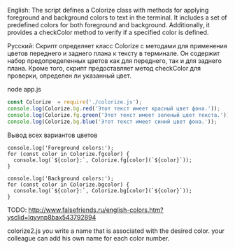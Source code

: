 
English:
The script defines a Colorize class with methods for applying foreground and background colors to text in the terminal. It includes a set of predefined colors for both foreground and background. Additionally, it provides a checkColor method to verify if a specified color is defined.

Русский:
Скрипт определяет класс Colorize с методами для применения цветов переднего и заднего плана к тексту в терминале. Он содержит набор предопределенных цветов как для переднего, так и для заднего плана. Кроме того, скрипт предоставляет метод checkColor для проверки, определен ли указанный цвет.


node app.js

```js
const Colorize  = require('./colorize.js');
console.log(Colorize.bg.red('Этот текст имеет красный цвет фона.'));
console.log(Colorize.fg.green('Этот текст имеет зеленый цвет текста.'));
console.log(Colorize.bg.blue('Этот текст имеет синий цвет фона.'));
```


Вывод всех вариантов цветов 
```
console.log('Foreground colors:');
for (const color in Colorize.fgcolor) {
  console.log(`${color}:`, Colorize.fg[color](`${color}`));
}

console.log('Background colors:');
for (const color in Colorize.bgcolor) {
  console.log(`${color}:`, Colorize.bg[color](`${color}`));
}
```

TODO:
http://www.falsefriends.ru/english-colors.htm?ysclid=lqyynp8bax543792894


colorize2.js
you write a name that is associated with the desired color. your colleague can add his own name for each color number.
